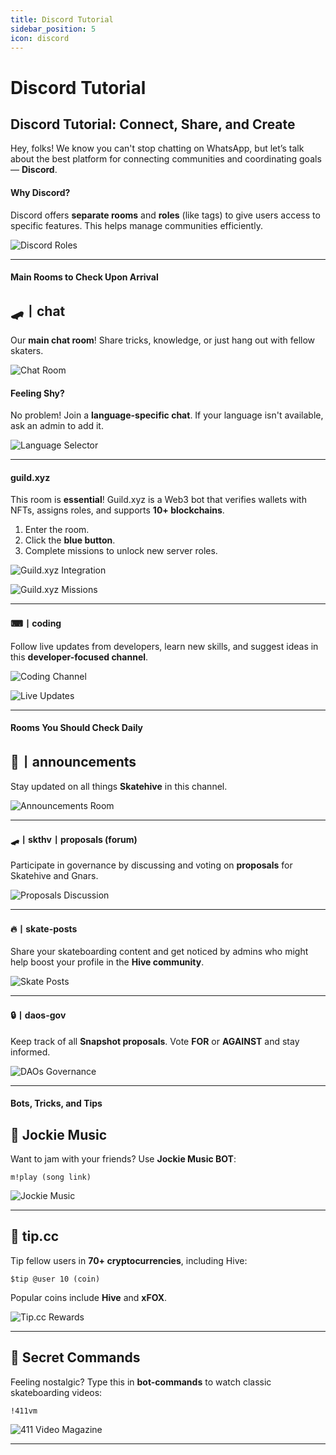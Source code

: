 ```yaml
---
title: Discord Tutorial
sidebar_position: 5
icon: discord
---
```


# Discord Tutorial

## Discord Tutorial: Connect, Share, and Create

Hey, folks! We know you can't stop chatting on WhatsApp, but let’s talk about the best platform for connecting communities and coordinating goals — **Discord**.

#### Why Discord?

Discord offers **separate rooms** and **roles** (like tags) to give users access to specific features. This helps manage communities efficiently.

![Discord Roles](https://i.ibb.co/Kmw10pC/imagem-2023-11-25-221718290.png)

***

#### Main Rooms to Check Upon Arrival

## 🛹丨chat

Our **main chat room**! Share tricks, knowledge, or just hang out with fellow skaters.

![Chat Room](https://i.ibb.co/z8tB9j2/imagem-2023-11-25-222919058.png)

#### Feeling Shy?

No problem! Join a **language-specific chat**. If your language isn't available, ask an admin to add it.

![Language Selector](https://i.ibb.co/GFsdM2c/imagem-2023-11-25-232705978.png)

***

#### guild.xyz

This room is **essential**! Guild.xyz is a Web3 bot that verifies wallets with NFTs, assigns roles, and supports **10+ blockchains**.

1. Enter the room.
2. Click the **blue button**.
3. Complete missions to unlock new server roles.

![Guild.xyz Integration](https://i.ibb.co/42NnzMd/imagem-2023-11-25-224820010.png)

![Guild.xyz Missions](https://i.ibb.co/rsc6FSk/imagem-2023-11-25-225052029.png)

***

#### ⌨丨coding

Follow live updates from developers, learn new skills, and suggest ideas in this **developer-focused channel**.

![Coding Channel](https://i.ibb.co/Hgpjwkj/imagem-2023-11-25-223520386.png)

![Live Updates](https://i.ibb.co/3ztxLHb/imagem-2023-11-25-223652454.png)

***

#### Rooms You Should Check Daily

## 📢丨announcements

Stay updated on all things **Skatehive** in this channel.

![Announcements Room](https://i.ibb.co/5Y99ZZJ/imagem-2023-11-25-225554435.png)

***

#### 🛹丨skthv丨proposals (forum)

Participate in governance by discussing and voting on **proposals** for Skatehive and Gnars.

![Proposals Discussion](https://i.ibb.co/FHys3rZ/imagem-2023-11-25-225821464.png)

***

#### 🔥丨skate-posts

Share your skateboarding content and get noticed by admins who might help boost your profile in the **Hive community**.

![Skate Posts](https://i.ibb.co/qd12PK1/imagem-2023-11-25-230156776.png)

***

#### 🔒丨daos-gov

Keep track of all **Snapshot proposals**. Vote **FOR** or **AGAINST** and stay informed.

![DAOs Governance](https://i.ibb.co/VHqhjyH/imagem-2023-11-25-230404565.png)

***

#### Bots, Tricks, and Tips

## 🎵 Jockie Music

Want to jam with your friends? Use **Jockie Music BOT**:

`m!play (song link)`

![Jockie Music](https://i.ibb.co/BPzQZ8d/imagem-2023-11-25-230819681.png)

***

## 💸 tip.cc

Tip fellow users in **70+ cryptocurrencies**, including Hive:

`$tip @user 10 (coin)`

Popular coins include **Hive** and **xFOX**.

![Tip.cc Rewards](https://i.ibb.co/NTSnsLc/imagem-2023-11-25-231444533.png)

***

## 🎥 Secret Commands

Feeling nostalgic? Type this in **bot-commands** to watch classic skateboarding videos:

`!411vm`

![411 Video Magazine](https://i.ibb.co/dKk7G70/imagem-2023-11-25-233029667.png)

***
